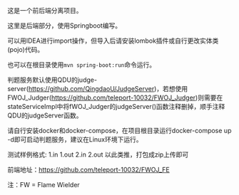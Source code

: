 这是一个前后端分离项目。

这里是后端部分，使用Springboot编写。

可以用IDEA进行import操作，但导入后请安装lombok插件或自行更改实体类(pojo)代码。

也可以在根目录使用`mvn spring-boot:run`命令运行。

判题服务默认使用QDU的judge-server(https://github.com/QingdaoU/JudgeServer)，若想使用FWOJ_Judger(https://github.com/teleport-10032/FWOJ_Judger)则需要在stateServiceImpl中将fWOJ_Judger的judgeServer()函数注释删掉，顺手注释QDU的judgeServer函数。

请自行安装docker和docker-compose，在项目根目录运行docker-compose up -d即可启动判题服务，建议在Linux环境下运行。

测试样例格式: 1.in 1.out 2.in 2.out 以此类推，打包成zip上传即可

前端地址：https://github.com/teleport-10032/FWOJ_FE


注：FW = Flame Wielder 




